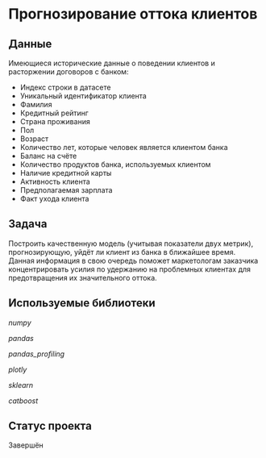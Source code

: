 # Прогнозирование оттока клиентов

## Данные

Имеющиеся исторические данные о поведении клиентов и расторжении договоров с банком:

- Индекс строки в датасете
- Уникальный идентификатор клиента
- Фамилия
- Кредитный рейтинг
- Страна проживания
- Пол
- Возраст
- Количество лет, которые человек является клиентом банка
- Баланс на счёте
- Количество продуктов банка, используемых клиентом
- Наличие кредитной карты
- Активность клиента
- Предполагаемая зарплата
- Факт ухода клиента

## Задача

Построить качественную модель (учитывая показатели двух метрик), прогнозирующую, уйдёт ли клиент из банка в ближайшее время. Данная информация в свою очередь поможет маркетологам заказчика концентрировать усилия по удержанию на проблемных клиентах для предотвращения их значительного оттока.

## Используемые библиотеки

*numpy*

*pandas*

*pandas_profiling*

*plotly*

*sklearn*

*catboost*

## Статус проекта

Завершён
